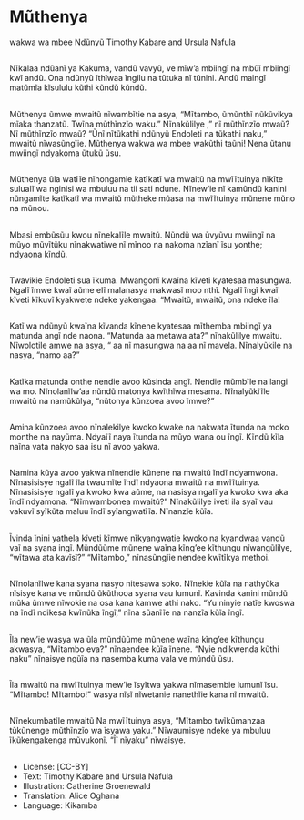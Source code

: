 # Mũthenya
wakwa wa mbee
Ndũnyũ
Timothy Kabare and
Ursula Nafula

##
Nĩkalaa ndũanĩ ya Kakuma, vandũ
vavyũ, ve mĩw’a mbiingĩ na mbũĩ
mbiingĩ kwĩ andũ. Ona ndũnyũ
ĩthĩwaa ĩngilu na tũtuka nĩ tũnini.
Andũ maingĩ matũmĩa kĩsululu kũthi
kũndũ kũndũ.


##
Mũthenya ũmwe mwaitũ nĩwambĩtie
na asya, “Mĩtambo, ũmũnthĩ
nũkũvikya mĩaka thanzatũ. Twĩna
mũthĩnzĩo waku.”
Nĩnakũlilye ,” nĩ mũthĩnzĩo mwaũ?
Nĩ mũthĩnzĩo mwaũ? “Ũnĩ nĩtũkathi
ndũnyũ Endoleti na tũkathi naku,”
mwaitũ nĩwasũngĩie. Mũthenya
wakwa wa mbee wakũthi taũni!
Nena ũtanu mwiingĩ ndyakoma
ũtukũ ũsu.


##
Mũthenya ũla watĩĩe nĩnongamie
katĩkatĩ wa mwaitũ na mwĩĩtuinya
nĩkĩte sulualĩ wa nginisi wa mbuluu
na tii sati ndune.
Nĩnew’ie nĩ kamũndũ kanini
nũngamĩte katĩkatĩ wa mwaitũ
mũtheke mũasa na mwĩĩtuinya
mũnene mũno na mũnou.


##
Mbasi embũsũu kwou nĩnekalĩle
mwaitũ.
Nũndũ wa ũvyũvu mwiingĩ na mũyo
mũvĩtũku nĩnakwatiwe nĩ mĩnoo na
nakoma nzĩanĩ ĩsu yonthe; ndyaona
kĩndũ.


##
Twavikie Endoleti sua ĩkuma.
Mwangonĩ kwaĩna kĩveti kyatesaa
masungwa. Ngalĩ ĩmwe kwaĩ aũme
elĩ malanasya makwasĩ moo nthĩ.
Ngalĩ ĩngĩ kwaĩ kĩveti kĩkuvĩ
kyakwete ndeke yakengaa.
“Mwaitũ, mwaitũ, ona ndeke ĩla!


##
Katĩ wa ndũnyũ kwaĩna kĩvanda
kĩnene kyatesaa mĩthemba mbiingĩ
ya matunda angĩ nde naona.
“Matunda aa metawa ata?”
nĩnakũlilye mwaitu. Nĩwolotile
amwe na asya, “ aa nĩ masungwa
na aa nĩ mavela. Nĩnalyũkile na
nasya, “namo aa?”


##
Katĩka matunda onthe nendie avoo
kũsinda angĩ. Nendie mũmbĩle na
langi wa mo. Nĩnolanĩlw’aa nũndũ
matonya kwĩthĩwa mesama.
Nĩnalyũkĩĩle mwaitũ na namũkũlya,
“nũtonya kũnzoea avoo ĩmwe?”


##
Amina kũnzoea avoo nĩnalekilye
kwoko kwake na nakwata ĩtunda na
moko monthe na nayũma.
Ndyaĩĩ naya ĩtunda na mũyo wana
ou ĩngĩ.
Kĩndũ kĩla naĩna vata nakyo saa isu
nĩ avoo yakwa.


##
Namina kũya avoo yakwa nĩnendie
kũnene na mwaitũ ĩndĩ ndyamwona.
Nĩnasisisye ngalĩ ĩla twaumĩte ĩndĩ
ndyaona mwaitũ na mwĩĩtuinya.
Nĩnasisisye ngalĩ ya kwoko kwa
aũme, na nasisya ngalĩ ya kwoko
kwa aka ĩndĩ ndyamona.
“Nĩmwambonea mwaitũ?”
Nĩnakũlilye iveti ila syaĩ vau vakuvĩ
syĩkũta maluu ĩndĩ syĩangwatĩĩa.
Nĩnanzĩe kũĩa.


##
Ĩvinda ĩnini yathela kĩveti kĩmwe
nĩkyangwatie kwoko na kyandwaa
vandũ vaĩ na syana ingĩ.
Mũndũũme mũnene waĩna kĩng’ee
kĩthungu nĩwangũlilye, “wĩtawa ata
kavĩsĩ?”
“Mĩtambo,” nĩnasũngĩie nendee
kwĩtĩkya methoi.


##
Nĩnolanĩlwe kana syana nasyo
nitesawa soko. Nĩnekie kũĩa na
nathyũka nĩsisye kana ve mũndũ
ũkũthooa syana vau lumunĩ.
Kavinda kanini mũndũ mũka ũmwe
nĩwokie na osa kana kamwe athi
nako.
“Yu ninyie natĩe kwoswa na ĩndĩ
ndikesa kwĩnũka ĩngĩ,” nĩna sũanĩĩe
na nanzĩa kũĩa ĩngĩ.


##
Ĩla new’ie wasya wa ũla mũndũũme
mũnene waĩna kĩng’ee kĩthungu
akwasya, “Mĩtambo eva?”
nĩnaendee kũĩa ĩnene.
“Nyie ndikwenda kũthi naku”
nĩnaisye ngũĩa na nasemba kuma
vala ve mũndũ ũsu.


##
Ĩla mwaitũ na mwĩĩtuinya mew’ie
ĩsyĩtwa yakwa nĩmasembie lumunĩ
ĩsu.
“Mĩtambo! Mĩtambo!” wasya nĩsĩ
nĩwetanie nanethĩie kana nĩ mwaitũ.


##
Nĩnekumbatĩle mwaitũ
Na mwĩĩtuinya asya, “Mĩtambo
twĩkũmanzaa tũkũnenge mũthĩnzĩo
wa ĩsyawa yaku.”
Nĩwaumisye ndeke ya mbuluu
ĩkũkengakenga mũvukonĩ.
“Ĩĩ nĩyaku” nĩwaisye.


##
* License: [CC-BY]
* Text: Timothy Kabare and Ursula Nafula
* Illustration: Catherine Groenewald
* Translation: Alice Oghana
* Language: Kikamba
